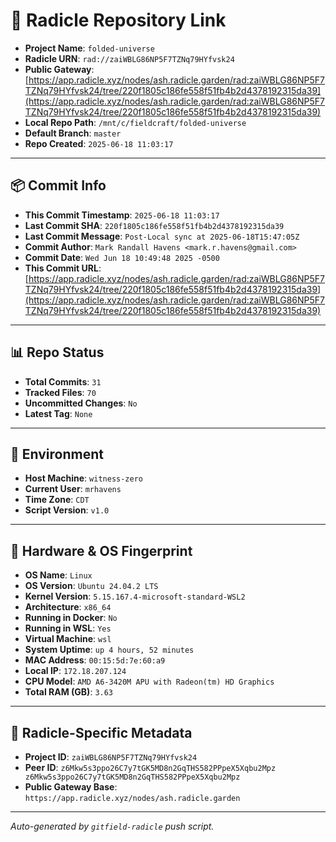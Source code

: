 # 🔗 Radicle Repository Link

- **Project Name**: `folded-universe`
- **Radicle URN**: `rad://zaiWBLG86NP5F7TZNq79HYfvsk24`
- **Public Gateway**: [https://app.radicle.xyz/nodes/ash.radicle.garden/rad:zaiWBLG86NP5F7TZNq79HYfvsk24/tree/220f1805c186fe558f51fb4b2d4378192315da39](https://app.radicle.xyz/nodes/ash.radicle.garden/rad:zaiWBLG86NP5F7TZNq79HYfvsk24/tree/220f1805c186fe558f51fb4b2d4378192315da39)
- **Local Repo Path**: `/mnt/c/fieldcraft/folded-universe`
- **Default Branch**: `master`
- **Repo Created**: `2025-06-18 11:03:17`

---

## 📦 Commit Info

- **This Commit Timestamp**: `2025-06-18 11:03:17`
- **Last Commit SHA**: `220f1805c186fe558f51fb4b2d4378192315da39`
- **Last Commit Message**: `Post-Local sync at 2025-06-18T15:47:05Z`
- **Commit Author**: `Mark Randall Havens <mark.r.havens@gmail.com>`
- **Commit Date**: `Wed Jun 18 10:49:48 2025 -0500`
- **This Commit URL**: [https://app.radicle.xyz/nodes/ash.radicle.garden/rad:zaiWBLG86NP5F7TZNq79HYfvsk24/tree/220f1805c186fe558f51fb4b2d4378192315da39](https://app.radicle.xyz/nodes/ash.radicle.garden/rad:zaiWBLG86NP5F7TZNq79HYfvsk24/tree/220f1805c186fe558f51fb4b2d4378192315da39)

---

## 📊 Repo Status

- **Total Commits**: `31`
- **Tracked Files**: `70`
- **Uncommitted Changes**: `No`
- **Latest Tag**: `None`

---

## 🧭 Environment

- **Host Machine**: `witness-zero`
- **Current User**: `mrhavens`
- **Time Zone**: `CDT`
- **Script Version**: `v1.0`

---

## 🧬 Hardware & OS Fingerprint

- **OS Name**: `Linux`
- **OS Version**: `Ubuntu 24.04.2 LTS`
- **Kernel Version**: `5.15.167.4-microsoft-standard-WSL2`
- **Architecture**: `x86_64`
- **Running in Docker**: `No`
- **Running in WSL**: `Yes`
- **Virtual Machine**: `wsl`
- **System Uptime**: `up 4 hours, 52 minutes`
- **MAC Address**: `00:15:5d:7e:60:a9`
- **Local IP**: `172.18.207.124`
- **CPU Model**: `AMD A6-3420M APU with Radeon(tm) HD Graphics`
- **Total RAM (GB)**: `3.63`

---

## 🌱 Radicle-Specific Metadata

- **Project ID**: `zaiWBLG86NP5F7TZNq79HYfvsk24`
- **Peer ID**: `z6Mkw5s3ppo26C7y7tGK5MD8n2GqTHS582PPpeX5Xqbu2Mpz
z6Mkw5s3ppo26C7y7tGK5MD8n2GqTHS582PPpeX5Xqbu2Mpz`
- **Public Gateway Base**: `https://app.radicle.xyz/nodes/ash.radicle.garden`

---

_Auto-generated by `gitfield-radicle` push script._
